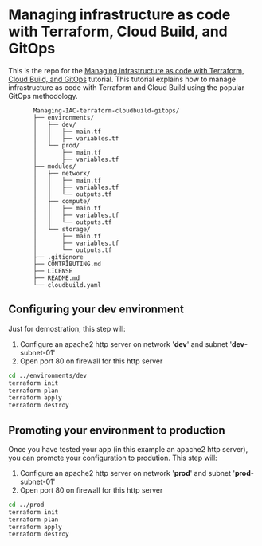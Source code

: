 # Managing infrastructure as code with Terraform, Cloud Build, and GitOps

This is the repo for the [Managing infrastructure as code with Terraform, Cloud Build, and GitOps](https://cloud.google.com/solutions/managing-infrastructure-as-code) tutorial. This tutorial explains how to manage infrastructure as code with Terraform and Cloud Build using the popular GitOps methodology. 

```
       Managing-IAC-terraform-cloudbuild-gitops/
       ├── environments/
       │   ├── dev/
       │   │   ├── main.tf
       │   │   ├── variables.tf
       │   └── prod/
       │       ├── main.tf
       │       ├── variables.tf
       ├── modules/
       │   ├── network/
       │   │   ├── main.tf
       │   │   ├── variables.tf
       │   │   └── outputs.tf
       │   ├── compute/
       │   │   ├── main.tf
       │   │   ├── variables.tf
       │   │   └── outputs.tf
       │   └── storage/
       │       ├── main.tf
       │       ├── variables.tf
       │       └── outputs.tf
       ├── .gitignore
       ├── CONTRIBUTING.md
       ├── LICENSE
       ├── README.md
       └── cloudbuild.yaml

```



## Configuring your **dev** environment

Just for demostration, this step will:
 1. Configure an apache2 http server on network '**dev**' and subnet '**dev**-subnet-01'
 2. Open port 80 on firewall for this http server 

```bash
cd ../environments/dev
terraform init
terraform plan
terraform apply
terraform destroy
```

## Promoting your environment to **production**

Once you have tested your app (in this example an apache2 http server), you can promote your configuration to prodution. This step will:
 1. Configure an apache2 http server on network '**prod**' and subnet '**prod**-subnet-01'
 2. Open port 80 on firewall for this http server 

```bash
cd ../prod
terraform init
terraform plan
terraform apply
terraform destroy
```
